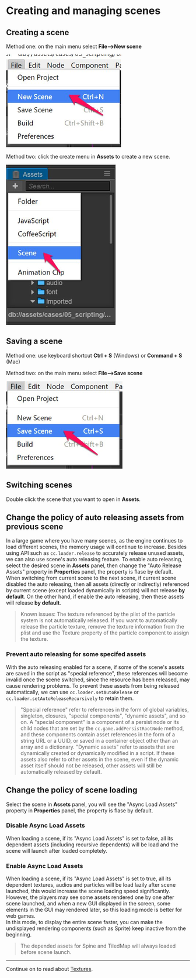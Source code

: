 # Creating and managing scenes

## Creating a scene
Method one: on the main menu select __File-->New scene__

![new-scene-main-menu](scene-managing/new-scene-main-menu.png)

Method two: click the create menu in **Assets** to create a new scene.

![new-scene-assets-menu](scene-managing/new-scene-assets-menu.png)

## Saving a scene
Method one: use keyboard shortcut __Ctrl + S__ (Windows) or __Command + S__ (Mac)

Method two: on the main menu select __File-->Save scene__

![save-scene-main-menu](scene-managing/save-scene-main-menu.png)

## Switching scenes
Double click the scene that you want to open in **Assets**.

## Change the policy of auto releasing assets from previous scene

In a large game where you have many scenes, as the engine continues to load different scenes, the memory usage will continue to increase. Besides using API such as `cc.loader.release` to accurately release unused assets, we can also use scene's auto releasing feature. To enable auto releasing, select the desired scene in **Assets** panel, then change the "Auto Release Assets" property in **Properties** panel, the property is flase by default.<br>
When switching from current scene to the next scene, if current scene disabled the auto releasing, then all assets (directly or indirectly) referenced by current scene (except loaded dynamically in scripts) will not release **by default**. On the other hand, if enable the auto releasing, then these assets will release **by default**.

> Known issues: The texture referenced by the plist of the particle system is not automatically released. If you want to automatically release the particle texture, remove the texture information from the plist and use the Texture property of the particle component to assign the texture.

### Prevent auto releasing for some specifed assets

With the auto releasing enabled for a scene, if some of the scene's assets are saved in the script as "special reference", these references will become invalid once the scene switched, since the resource has been released, may cause rendering problems. To prevent these assets from being released automatically, we can use `cc.loader.setAutoRelease` or `cc.loader.setAutoReleaseRecursively` to retain them.

> "Special reference" refer to references in the form of global variables, singleton, closures, "special components", "dynamic assets", and so on. A "special component" is a component of a persist node or its child nodes that are set by the `cc.game.addPersistRootNode` method, and these components contain asset references in the form of a string URL or a UUID, or saved in a container object other than an array and a dictionary. "Dynamic assets" refer to assets that are dynamically created or dynamically modified in a script. If these assets also refer to other assets in the scene, even if the dynamic asset itself should not be released, other assets will still be automatically released by default.

## Change the policy of scene loading

Select the scene in **Assets** panel, you will see the "Async Load Assets" property in **Properties** panel, the property is flase by default.

### Disable Async Load Assets

When loading a scene, if its "Async Load Assets" is set to false, all its dependent assets (including recursive dependents) will be load and the scene will launch after loaded completely.

### Enable Async Load Assets

When loading a scene, if its "Async Load Assets" is set to true, all its dependent textures, audios and particles will be load lazily after scene launched, this would increase the scene loading speed significantly.<br>
However, the players may see some assets rendered one by one after scene launched, and when a new GUI displayed in the screen, some elements in the GUI may rendered later, so this loading mode is better for web games.<br>
In this mode, to display the entire scene faster, you can make the undisplayed rendering components (such as Sprite) keep inactive from the beginning.

> The depended assets for Spine and TiledMap will always loaded before scene launch.

<hr>

Continue on to read about [Textures](sprite.md).
